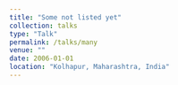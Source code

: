 ```yaml
---
title: "Some not listed yet"
collection: talks
type: "Talk"
permalink: /talks/many
venue: ""
date: 2006-01-01
location: "Kolhapur, Maharashtra, India"
---
```



